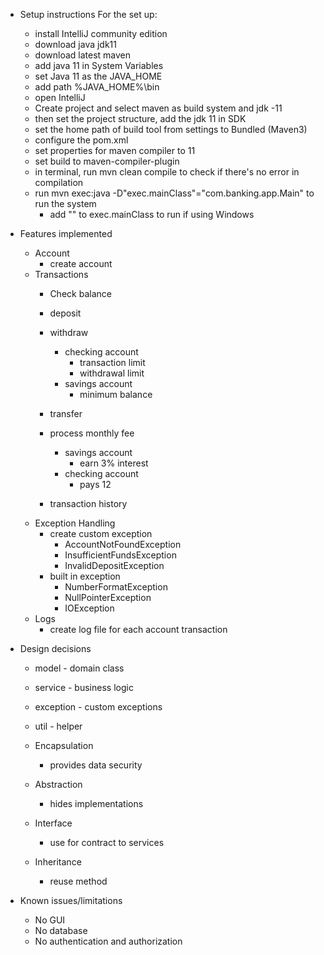 - Setup instructions
	For the set up:
	- install IntelliJ community edition
	- download java jdk11
	- download latest maven
	- add java 11 in System Variables 
	- set Java 11 as the JAVA_HOME
	- add path  %JAVA_HOME%\bin
	- open IntelliJ
	- Create project and select maven as build system and jdk -11
	- then set the project structure, add the jdk 11 in SDK
	- set the  home path of build tool from settings to Bundled (Maven3)
	- configure the pom.xml
	- set properties for maven compiler to 11
	- set build to maven-compiler-plugin
	- in terminal, run mvn clean compile to check if there's no error in compilation 
	- run mvn exec:java -D"exec.mainClass"="com.banking.app.Main" to run the system
		- add "" to exec.mainClass to run if using Windows

- Features implemented
	- Account
		- create account
	- Transactions
		- Check balance
		- deposit
		- withdraw
			- checking account
				- transaction limit 
				- withdrawal limit
			- savings account
				- minimum balance
				
		- transfer
		- process monthly fee
			- savings account
				- earn 3% interest
			- checking account
				- pays 12
		- transaction history
	- Exception Handling
		- create custom exception
			- AccountNotFoundException
			- InsufficientFundsException
			- InvalidDepositException
		- built in exception
			- NumberFormatException
			- NullPointerException
			- IOException
	- Logs
		- create log file for each account transaction
	
			
- Design decisions
	- model - domain class
	- service - business logic
	- exception - custom exceptions
	- util - helper

	- Encapsulation
		- provides data security 
	- Abstraction 	
		- hides implementations
	- Interface
		- use for contract to services
	- Inheritance
		- reuse method

- Known issues/limitations
	- No GUI
	- No database 
	- No authentication and authorization
